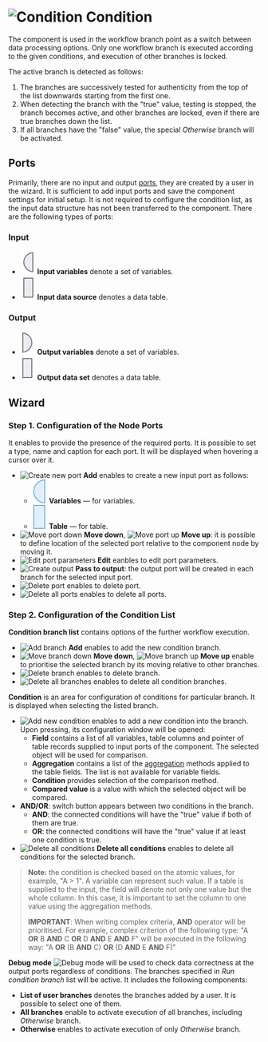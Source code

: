 # ![Condition](../../images/icons/components/condition_default.svg) Condition

The component is used in the workflow branch point as a switch between data processing options. Only one workflow branch is executed according to the given conditions, and execution of other branches is locked.

The active branch is detected as follows:

1. The branches are successively tested for authenticity from the top of the list downwards starting from the first one.
1. When detecting the branch with the "true" value, testing is stopped, the branch becomes active, and other branches are locked, even if there are true branches down the list.
1. If all branches have the "false" value, the special *Otherwise* branch will be activated.

## Ports

Primarily, there are no input and output [ports](../../scenario/ports/README.md), they are created by a user in the wizard. It is sufficient to add input ports and save the component settings for initial setup. It is not required to configure the condition list, as the input data structure has not been transferred to the component. There are the following types of ports:

### Input

* ![Input variables](../../images/icons/app/node/ports/inputs/variable_inactive.svg) **Input variables** denote a set of variables.
* ![Input data source](../../images/icons/app/node/ports/inputs/table_inactive.svg) **Input data source** denotes a data table.

### Output

* ![Output variables](../../images/icons/app/node/ports/outputs/variable_inactive.svg) **Output variables** denote a set of variables.
* ![Output data set](../../images/icons/app/node/ports/outputs/table_inactive.svg) **Output data set** denotes a data table.

## Wizard

### Step 1. Configuration of the Node Ports

It enables to provide the presence of the required ports. It is possible to set a type, name and caption for each port. It will be displayed when hovering a cursor over it.

* ![Create new port](../../images/icons/toolbar-controls/plus_default.svg) **Add** enables to create a new input port as follows:
   * ![For variables](../../images/icons/app/node/ports/inputs/variable_hover.svg) **Variables** — for variables.
   * ![For table](../../images/icons/app/node/ports/inputs/table_hover.svg) **Table** — for table.
* ![Move port down](../../images/icons/toolbar-controls/movedown_default.svg) **Move down**, ![Move port up](../../images/icons/toolbar-controls/moveup_default.svg) **Move up**: it is possible to define location of the selected port relative to the component node by moving it.
* ![Edit port parameters](../../images/icons/toolbar-controls/edit_default.svg) **Edit** eanbles to edit port parameters.
* ![Create output](../../images/icons/checkbox-states/checked_default.svg) **Pass to output**: the output port will be created in each branch for the selected input port.
* ![Delete port](../../images/icons/toolbar-controls/delete_default.svg) enables to delete port.
* ![Delete all ports](../../images/icons/toolbar-controls/delete-all_default.svg) enables to delete all ports.

### Step 2. Configuration of the Condition List

**Condition branch list** contains options of the further workflow execution.

* ![Add branch](../../images/icons/toolbar-controls/plus_default.svg) **Add** enables to add the new condition branch.
* ![Move branch down](../../images/icons/toolbar-controls/movedown_default.svg) **Move down**, ![Move branch up](../../images/icons/toolbar-controls/moveup_default.svg) **Move up** enable to prioritise the selected branch by its moving relative to other branches.
* ![Delete branch](../../images/icons/toolbar-controls/delete_default.svg) enables to delete branch.
* ![Delete all branches](../../images/icons/toolbar-controls/delete-all_default.svg) enables to delete all condition branches.

**Condition** is an area for configuration of conditions for particular branch. It is displayed when selecting the listed branch.

* ![Add new condition](../../images/icons/filterdata/filterdata-add_18x18.svg) enables to add a new condition into the branch. Upon pressing, its configuration window will be opened:
   * **Field** contains a list of all variables, table columns and pointer of table records supplied to input ports of the component. The selected object will be used for comparison.
   * **Aggregation** contains a list of the [aggregation](../func/aggregation-functions.md) methods applied to the table fields. The list is not available for variable fields.
   * **Condition** provides selection of the comparison method.
   * **Compared value** is a value with which the selected object will be compared.
* **AND/OR**: switch button appears between two conditions in the branch.
   * **AND**: the connected conditions will have the "true" value if both of them are true.
   * **OR**: the connected conditions will have the "true" value if at least one condition is true.
* ![**Delete all conditions**](../../images/icons/toolbar-controls/delete-all_default.svg) **Delete all conditions** enables to delete all conditions for the selected branch.

> **Note:** the condition is checked based on the atomic values, for example, "A > 1". A variable can represent such value. If a table is supplied to the input, the field will denote not only one value but the whole column. In this case, it is important to set the column to one value using the aggregation methods.
>
> **IMPORTANT**: When writing complex criteria, **AND** operator will be prioritised.
> For example, complex criterion of the following type: "A **OR** B **AND** C **OR** D **AND** E **AND** F" will be executed in the following way: "A **OR** (B **AND** C) **OR** (D **AND** E **AND** F)"

**Debug mode** ![Debug mode](../../images/icons/checkbox-states/checked_default.svg) will be used to check data correctness at the output ports regardless of conditions. The branches specified in *Run condition branch* list will be active. It includes the following components:

* **List of user branches** denotes the branches added by a user. It is possible to select one of them.
* **All branches** enable to activate execution of all branches, including *Otherwise* branch.
* **Otherwise** enables to activate execution of only *Otherwise* branch.
